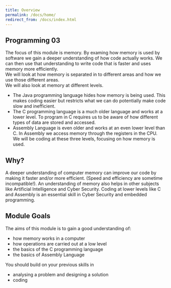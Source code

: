 ```yaml
---
title: Overview
permalink: /docs/home/
redirect_from: /docs/index.html
---
```


## Programming 03

The focus of this module is memory. By examing how memory is used by software we gain a deeper understanding of how code actually works. We can then use that understanding to write code that is faster and uses memory more efficiently.  
We will look at how memory is separated in to different areas and how we use those different areas.  
We will also look at memory at different levels.  
* The Java programming language hides how memory is being used. This makes coding easier but restricts what we can do potentially make code slow and inefficient.
* The C programming language is a much older language and works at a lower level. To program in C requires us to be aware of how different types of data are stored and accessed.  
* Assembly Language is even older and works at an even lower level than C. In Assembly we access memory through the registers in the CPU.  
We will be coding at these three levels, focusing on how memory is used.

## Why?

A deeper understanding of computer memory can improve our code by making it faster and/or more efficient. (Speed and efficiency are sometime incompatible!). An understanding of memory also helps in other subjects like Artificial Intelligence and Cyber Security. Coding at lower levels like C and Assembly is an essential skill in Cyber Security and embedded programming.

## Module Goals

The aims of this module is to gain a good understanding of:  
* how memory works in a computer  
* how operations are carried out at a low level  
* the basics of the C programming language
* the basics of Assembly Language

You should build on your previous skills in  
* analysing a problem and designing a solution  
* coding  